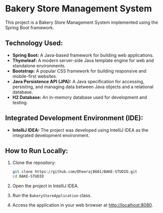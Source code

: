 # Bakery Store Management System

This project is a Bakery Store Management System implemented using the Spring Boot framework.

## Technology Used:

- **Spring Boot:** A Java-based framework for building web applications.
- **Thymeleaf:** A modern server-side Java template engine for web and standalone environments.
- **Bootstrap:** A popular CSS framework for building responsive and mobile-first websites.
- **Java Persistence API (JPA):** A Java specification for accessing, persisting, and managing data between Java objects and a relational database.
- **H2 Database:** An in-memory database used for development and testing.

## Integrated Development Environment (IDE):

- **IntelliJ IDEA:** The project was developed using IntelliJ IDEA as the integrated development environment.

## How to Run Locally:

1. Clone the repository:
   ```bash
   git clone https://github.com/Dheeraj8601/BAKE-STUDIO.git
   cd BAKE-STUDIO
   ```
   
2. Open the project in IntelliJ IDEA.

3. Run the `BakeryStoreApplication` class.

4. Access the application in your web browser at [http://localhost:8080](http://localhost:8080).

```

